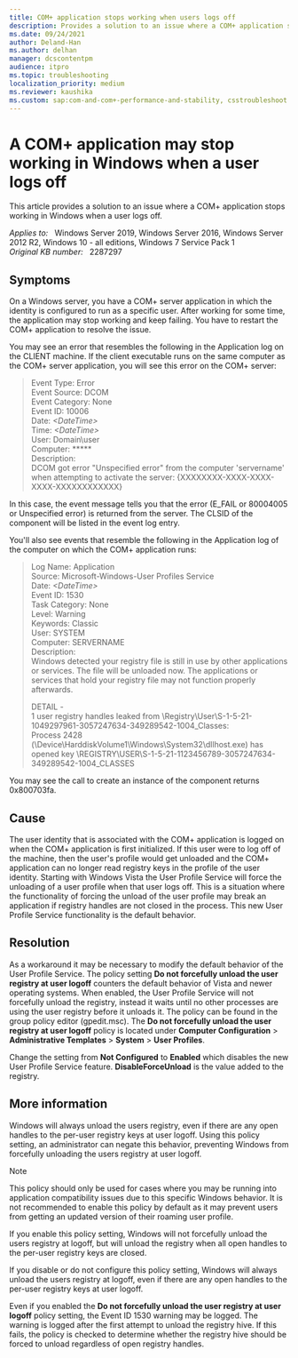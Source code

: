 ```yaml
---
title: COM+ application stops working when users logs off
description: Provides a solution to an issue where a COM+ application stops working when a user logs off Windows.
ms.date: 09/24/2021
author: Deland-Han
ms.author: delhan
manager: dcscontentpm
audience: itpro
ms.topic: troubleshooting
localization_priority: medium
ms.reviewer: kaushika
ms.custom: sap:com-and-com+-performance-and-stability, csstroubleshoot
---
```

# A COM+ application may stop working in Windows when a user logs off

This article provides a solution to an issue where a COM+ application stops working in Windows when a user logs off.

_Applies to:_ &nbsp; Windows Server 2019, Windows Server 2016, Windows Server 2012 R2, Windows 10 - all editions, Windows 7 Service Pack 1  
_Original KB number:_ &nbsp; 2287297

## Symptoms

On a Windows server, you have a COM+ server application in which the identity is configured to run as a specific user. After working for some time, the application may stop working and keep failing. You have to restart the COM+ application to resolve the issue.

You may see an error that resembles the following in the Application log on the CLIENT machine. If the client executable runs on the same computer as the COM+ server application, you will see this error on the COM+ server:

> Event Type:        Error  
Event Source:    DCOM  
Event Category:                None  
Event ID:              10006  
Date:                     *\<DateTime>*  
Time:                    *\<DateTime>*  
User:                     Domain\user  
Computer:          *****  
Description:  
DCOM got error "Unspecified error" from the computer 'servername' when attempting to activate the server: {XXXXXXXX-XXXX-XXXX-XXXX-XXXXXXXXXXXX}

In this case, the event message tells you that the error (E_FAIL or 80004005 or Unspecified error) is returned from the server. The CLSID of the component will be listed in the event log entry.

You'll also see events that resemble the following in the Application log of the computer on which the COM+ application runs:

> Log Name:      Application  
Source:        Microsoft-Windows-User Profiles Service  
Date:          *\<DateTime>*  
Event ID:      1530  
Task Category: None  
Level:         Warning  
Keywords:      Classic  
User:          SYSTEM  
Computer:      SERVERNAME  
Description:  
Windows detected your registry file is still in use by other applications or services. The file will be unloaded now. The applications or services that hold your registry file may not function properly afterwards.
>
> DETAIL -  
1 user registry handles leaked from \Registry\User\S-1-5-21-1049297961-3057247634-349289542-1004_Classes:  
Process 2428 (\Device\HarddiskVolume1\Windows\System32\dllhost.exe) has opened key \REGISTRY\USER\S-1-5-21-1123456789-3057247634-349289542-1004_CLASSES

You may see the call to create an instance of the component returns 0x800703fa.

## Cause

The user identity that is associated with the COM+ application is logged on when the COM+ application is first initialized. If this user were to log off of the machine, then the user's profile would get unloaded and the COM+ application can no longer read registry keys in the profile of the user identity. Starting with Windows Vista the User Profile Service will force the unloading of a user profile when that user logs off. This is a situation where the functionality of forcing the unload of the user profile may break an application if registry handles are not closed in the process. This new User Profile Service functionality is the default behavior.

## Resolution

As a workaround it may be necessary to modify the default behavior of the User Profile Service. The policy setting **Do not forcefully unload the user registry at user logoff** counters the default behavior of Vista and newer operating systems. When enabled, the User Profile Service will not forcefully unload the registry, instead it waits until no other processes are using the user registry before it unloads it. The policy can be found in the group policy editor (gpedit.msc). The **Do not forcefully unload the user registry at user logoff** policy is located under **Computer Configuration** > **Administrative Templates** > **System** > **User Profiles**.

Change the setting from **Not Configured** to **Enabled** which disables the new User Profile Service feature. **DisableForceUnload** is the value added to the registry.

## More information

Windows will always unload the users registry, even if there are any open handles to the per-user registry keys at user logoff. Using this policy setting, an administrator can negate this behavior, preventing Windows from forcefully unloading the users registry at user logoff.

> [!NOTE]
> This policy should only be used for cases where you may be running into application compatibility issues due to this specific Windows behavior. It is not recommended to enable this policy by default as it may prevent users from getting an updated version of their roaming user profile.

If you enable this policy setting, Windows will not forcefully unload the users registry at logoff, but will unload the registry when all open handles to the per-user registry keys are closed.

If you disable or do not configure this policy setting, Windows will always unload the users registry at logoff, even if there are any open handles to the per-user registry keys at user logoff.

Even if you enabled the **Do not forcefully unload the user registry at user logoff** policy setting, the Event ID 1530 warning may be logged. The warning is logged after the first attempt to unload the registry hive. If this fails, the policy is checked to determine whether the registry hive should be forced to unload regardless of open registry handles.
